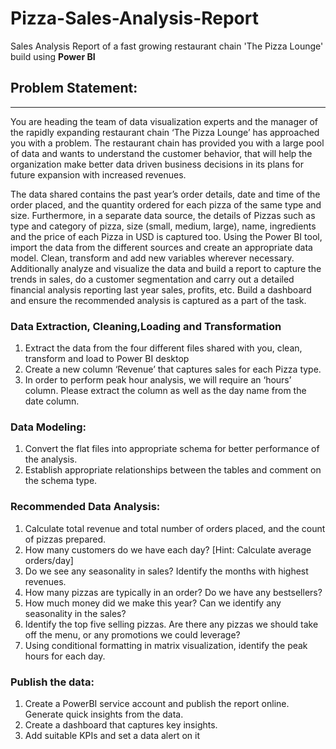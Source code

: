 # Pizza-Sales-Analysis-Report
Sales Analysis Report of a fast growing restaurant chain 'The Pizza Lounge' build using **Power BI**

## Problem Statement:
---
You are heading the team of data visualization experts and the manager of the rapidly expanding restaurant chain ‘The Pizza Lounge’ has approached you with a problem. The restaurant chain has provided you with a large pool of data and wants to understand the customer behavior, that will help the organization make better data driven business decisions in its plans for future expansion with increased revenues. 

The data shared contains the past year’s  order details, date and time of the order placed, and the quantity ordered for each pizza of the same type and size. Furthermore, in a separate data source, the details of Pizzas such as type and category of pizza, size (small, medium, large), name,  ingredients and the price of each Pizza in USD is captured too. Using the Power BI tool, import the data from the different sources and create an appropriate data model. Clean, transform and add new variables wherever necessary. Additionally analyze and visualize the data and build a report to capture the trends in sales, do a customer segmentation and carry out a detailed financial analysis reporting last year sales, profits, etc. Build a dashboard and ensure the recommended analysis is captured as a part of the task.

### Data Extraction, Cleaning,Loading and Transformation
1. Extract the data from the four different files shared with you, clean, transform and load to Power BI desktop
2. Create a new column ‘Revenue’ that captures sales for each Pizza type.
3. In order to perform peak hour analysis, we will require an ‘hours’ column. Please extract the column as well as the day name from the date column.

### Data Modeling:
1. Convert the flat files into appropriate schema for better performance of the analysis. 
2. Establish appropriate relationships between the tables and comment on the schema type.

### Recommended Data Analysis: 
1. Calculate total revenue and total number of orders placed, and the count of pizzas prepared.
2. How many customers do we have each day? [Hint: Calculate average orders/day]
3. Do we see any seasonality in sales? Identify the months with highest revenues.
4. How many pizzas are typically in an order? Do we have any bestsellers?
5. How much money did we make this year? Can we identify any seasonality in the sales?
6. Identify the top five selling pizzas. Are there any pizzas we should take off the menu, or any promotions we could leverage?
7. Using conditional formatting in matrix visualization, identify the peak hours for each day. 

### Publish the data: 
1. Create a PowerBI service account and publish the report online. Generate quick insights from the data. 
2. Create a dashboard that captures key insights.
3. Add suitable KPIs and set a data alert on it  


